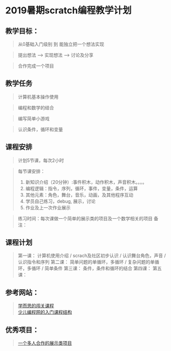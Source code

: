 # 2019暑期scratch编程教学计划

## 教学目标：
> 从0基础入门级别 到 能独立把一个想法实现

> 提出想法 --> 实现想法 --> 讨论及分享

> 合作完成一个项目

## 教学任务
> 计算机基本操作使用

> 编程和数学的结合

> 编写简单小游戏

> 认识条件，循环和变量

## 课程安排

> 计划5节课，每次2小时

> 每节课安排：
> 1.   新知识介绍（20分钟）:事件积木，动作积木，声音积木。。。。
> 2.   编程逻辑：指令，序列，循环，事件，变量，条件，运算
> 3.   其他元素：角色，舞台，音乐，动画，及其他程序互动
> 4.   学员自己练习，debug, 展示，讨论
> 5.   作业及上一次作业展示

> 练习时间：每次课做一个简单的展示类的项目及一个数学相关的项目
> 备注：

## 课程计划

> 第一课： 计算机使用介绍 / scrach及社区初步认识 / 认识舞台角色，声音 / 认识指令和序列
> 第二课： 简单问题的单循环，多循环 / 复杂问题的单循环，多循环 / 简单条件
> 第三课： 条件，条件和循环的结合
> 第四课：
> 第五课：

## 参考网站：
>  [学而思的闯关课程](https://www.enjoycode.com/course/game "学而思的编程闯关课程")   
>  [少儿编程网的入门课程结构](http://www.kidscode.cn/Home/Page/page/un/codefun "少儿编程网") 


## 优秀项目：
>  [一个多人合作的展示类项目](https://scratch.mit.edu/projects/313983681/ "保护地球" )
